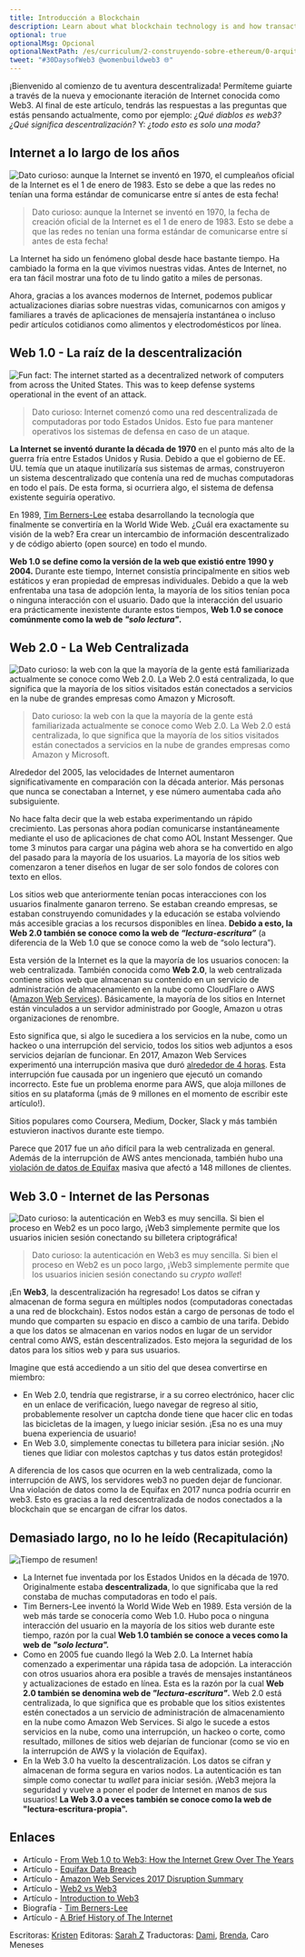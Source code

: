 ```yaml
---
title: Introducción a Blockchain
description: Learn about what blockchain technology is and how transactions are executed on the blockchain.
optional: true
optionalMsg: Opcional
optionalNextPath: /es/curriculum/2-construyendo-sobre-ethereum/0-arquitectura-cliente-servidor
tweet: "#30DaysofWeb3 @womenbuildweb3 🌐"
---
```


¡Bienvenido al comienzo de tu aventura descentralizada! Permíteme guiarte a través de la nueva y emocionante iteración de Internet conocida como Web3. Al final de este artículo, tendrás las respuestas a las preguntas que estás pensando actualmente, como por ejemplo: _¿Qué diablos es web3? ¿Qué significa descentralización?_ Y: _¿todo esto es solo una moda?_


## Internet a lo largo de los años

![Dato curioso: aunque la Internet se inventó en 1970, el cumpleaños oficial de la Internet es el 1 de enero de 1983. Esto se debe a que las redes no tenían una forma estándar de comunicarse entre sí antes de esta fecha!](https://cdn.hashnode.com/res/hashnode/image/upload/v1651452115724/ckNDBDMr_.png)

> Dato curioso: aunque la Internet se inventó en 1970, la fecha de creación oficial de la Internet es el 1 de enero de 1983. Esto se debe a que las redes no tenían una forma estándar de comunicarse entre sí antes de esta fecha!

La Internet ha sido un fenómeno global desde hace bastante tiempo. Ha cambiado la forma en la que vivimos nuestras vidas. Antes de Internet, no era tan fácil mostrar una foto de tu lindo gatito a miles de personas.

Ahora, gracias a los avances modernos de Internet, podemos publicar actualizaciones diarias sobre nuestras vidas, comunicarnos con amigos y familiares a través de aplicaciones de mensajería instantánea o incluso pedir artículos cotidianos como alimentos y electrodomésticos por línea.

## Web 1.0 - La raíz de la descentralización

![Fun fact: The internet started as a decentralized network of computers from across the United States. This was to keep defense systems operational in the event of an attack.](https://cdn.hashnode.com/res/hashnode/image/upload/v1651453058948/9NVmSaNKb.png)

> Dato curioso: Internet comenzó como una red descentralizada de computadoras por todo Estados Unidos. Esto fue para mantener operativos los sistemas de defensa en caso de un ataque.

**La Internet se inventó durante la década de 1970** en el punto más alto de la guerra fría entre Estados Unidos y Rusia. Debido a que el gobierno de EE. UU. temía que un ataque inutilizaría sus sistemas de armas, construyeron un sistema descentralizado que contenía una red de muchas computadoras en todo el país. De esta forma, si ocurriera algo, el sistema de defensa existente seguiría operativo.

En 1989, [Tim Berners-Lee](https://www.w3.org/People/Berners-Lee/) estaba desarrollando la tecnología que finalmente se convertiría en la World Wide Web. ¿Cuál era exactamente su visión de la web? Era crear un intercambio de información descentralizado y de código abierto (open source) en todo el mundo.

**Web 1.0 se define como la versión de la web que existió entre 1990 y 2004.** Durante este tiempo, Internet consistía principalmente en sitios web estáticos y eran propiedad de empresas individuales. Debido a que la web enfrentaba una tasa de adopción lenta, la mayoría de los sitios tenían poca o ninguna interacción con el usuario. Dado que la interacción del usuario era prácticamente inexistente durante estos tiempos, **Web 1.0 se conoce comúnmente como la web de _"solo lectura"_.**

## Web 2.0 - La Web Centralizada

![Dato curioso: la web con la que la mayoría de la gente está familiarizada actualmente se conoce como Web 2.0. La Web 2.0 está centralizada, lo que significa que la mayoría de los sitios visitados están conectados a servicios en la nube de grandes empresas como Amazon y Microsoft.](https://cdn.hashnode.com/res/hashnode/image/upload/v1651454253908/BsQzDoowl.png)

> Dato curioso: la web con la que la mayoría de la gente está familiarizada actualmente se conoce como Web 2.0. La Web 2.0 está centralizada, lo que significa que la mayoría de los sitios visitados están conectados a servicios en la nube de grandes empresas como Amazon y Microsoft.

Alrededor del 2005, las velocidades de Internet aumentaron significativamente en comparación con la década anterior. Más personas que nunca se conectaban a Internet, y ese número aumentaba cada año subsiguiente.

No hace falta decir que la web estaba experimentando un rápido crecimiento. Las personas ahora podían comunicarse instantáneamente mediante el uso de aplicaciones de chat como AOL Instant Messenger. Que tome 3 minutos para cargar una página web ahora se ha convertido en algo del pasado para la mayoría de los usuarios. La mayoría de los sitios web comenzaron a tener diseños en lugar de ser solo fondos de colores con texto en ellos.

Los sitios web que anteriormente tenían pocas interacciones con los usuarios finalmente ganaron terreno. Se estaban creando empresas, se estaban construyendo comunidades y la educación se estaba volviendo más accesible gracias a los recursos disponibles en línea. **Debido a esto, la Web 2.0 también se conoce como la web de _“lectura-escritura”_** (a diferencia de la Web 1.0 que se conoce como la web de “solo lectura”).

Esta versión de la Internet es la que la mayoría de los usuarios conocen: la web centralizada. También conocida como **Web 2.0**, la web centralizada contiene sitios web que almacenan su contenido en un servicio de administración de almacenamiento en la nube como CloudFlare o AWS ([Amazon Web Services](https://en.wikipedia.org/wiki/Amazon_Web_Services)).
Básicamente, la mayoría de los sitios en Internet están vinculados a un servidor administrado por Google, Amazon u otras organizaciones de renombre.

Esto significa que, si algo le sucediera a los servicios en la nube, como un hackeo o una interrupción del servicio, todos los sitios web adjuntos a esos servicios dejarían de funcionar. En 2017, Amazon Web Services experimentó una interrupción masiva que duró [alrededor de 4 horas](https://aws.amazon.com/message/41926/). Esta interrupción fue causada por un ingeniero que ejecutó un comando incorrecto. Este fue un problema enorme para AWS, que aloja millones de sitios en su plataforma (¡más de 9 millones en el momento de escribir este artículo!).

Sitios populares como Coursera, Medium, Docker, Slack y más también estuvieron inactivos durante este tiempo.

Parece que 2017 fue un año difícil para la web centralizada en general. Además de la interrupción de AWS antes mencionada, también hubo una [violación de datos de Equifax](https://archive.epic.org/privacy/data-breach/equifax/) masiva que afectó a 148 millones de clientes.

## Web 3.0 - Internet de las Personas

![Dato curioso: la autenticación en Web3 es muy sencilla. Si bien el proceso en Web2 es un poco largo, ¡Web3 simplemente permite que los usuarios inicien sesión conectando su billetera criptográfica!](https://cdn.hashnode.com/res/hashnode/image/upload/v1651456040136/XwMMF7_p5.png)
> Dato curioso: la autenticación en Web3 es muy sencilla. Si bien el proceso en Web2 es un poco largo, ¡Web3 simplemente permite que los usuarios inicien sesión conectando su *crypto wallet*!

¡En **Web3**, la descentralización ha regresado! Los datos se cifran y almacenan de forma segura en múltiples nodos (computadoras conectadas a una red de blockchain). Estos nodos están a cargo de personas de todo el mundo que comparten su espacio en disco a cambio de una tarifa. Debido a que los datos se almacenan en varios nodos en lugar de un servidor central como AWS, están descentralizados. Esto mejora la seguridad de los datos para los sitios web y para sus usuarios.

Imagine que está accediendo a un sitio del que desea convertirse en miembro:

- En Web 2.0, tendría que registrarse, ir a su correo electrónico, hacer clic en un enlace de verificación, luego navegar de regreso al sitio, probablemente resolver un captcha donde tiene que hacer clic en todas las bicicletas de la imagen, y luego iniciar sesión. ¡Esa no es una muy buena experiencia de usuario!
- En Web 3.0, simplemente conectas tu billetera para iniciar sesión. ¡No tienes que lidiar con molestos captchas y tus datos están protegidos!

A diferencia de los casos que ocurren en la web centralizada, como la interrupción de AWS, los servidores web3 no pueden dejar de funcionar. Una violación de datos como la de Equifax en 2017 nunca podría ocurrir en web3. Esto es gracias a la red descentralizada de nodos conectados a la blockchain que se encargan de cifrar los datos.

## Demasiado largo, no lo he leído (Recapitulación)

![¡Tiempo de resumen!](https://cdn.hashnode.com/res/hashnode/image/upload/v1651456991770/OugajW9AO.png)

- La Internet fue inventada por los Estados Unidos en la década de 1970. Originalmente estaba **descentralizada**, lo que significaba que la red constaba de muchas computadoras en todo el país.
- Tim Berners-Lee inventó la World Wide Web en 1989. Esta versión de la web más tarde se conocería como Web 1.0. Hubo poca o ninguna interacción del usuario en la mayoría de los sitios web durante este tiempo, razón por la cual **Web 1.0 también se conoce a veces como la web de _"solo lectura"._**
- Como en 2005 fue cuando llegó la Web 2.0. La Internet había comenzado a experimentar una rápida tasa de adopción. La interacción con otros usuarios ahora era posible a través de mensajes instantáneos y actualizaciones de estado en línea. Esta es la razón por la cual **Web 2.0 también se denomina web de _"lectura-escritura"_.** Web 2.0 está centralizada, lo que significa que es probable que los sitios existentes estén conectados a un servicio de administración de almacenamiento en la nube como Amazon Web Services. Si algo le sucede a estos servicios en la nube, como una interrupción, un hackeo o corte, como resultado, millones de sitios web dejarían de funcionar (como se vio en la interrupción de AWS y la violación de Equifax).
- En la Web 3.0 ha vuelto la descentralización. Los datos se cifran y almacenan de forma segura en varios nodos. La autenticación es tan simple como conectar tu *wallet* para iniciar sesión. ¡Web3 mejora la seguridad y vuelve a poner el poder de Internet en manos de sus usuarios! **La Web 3.0 a veces también se conoce como la web de "lectura-escritura-propia".**

## Enlaces

- Artículo - [From Web 1.0 to Web3: How the Internet Grew Over The Years](https://hackernoon.com/from-web-10-to-web3-how-the-internet-grew-over-the-years-zac032g1)
- Artículo - [Equifax Data Breach](https://archive.epic.org/privacy/data-breach/equifax/)
- Artículo - [Amazon Web Services 2017 Disruption Summary](https://aws.amazon.com/message/41926/)
- Artículo - [Web2 vs Web3](https://ethereum.org/en/developers/docs/web2-vs-web3/#:~:text=Web3%2C%20in%20the%20context%20of,without%20monetising%20their%20personal%20data.)
- Artículo - [Introduction to Web3](https://ethereum.org/en/web3/)
- Biografía - [Tim Berners-Lee](https://www.w3.org/People/Berners-Lee/)
- Artículo - [A Brief History of The Internet](https://www.usg.edu/galileo/skills/unit07/internet07_02.phtml)

Escritoras: [Kristen](https://twitter.com/CuddleofDeath)
Editoras: [Sarah Z](https://twitter.com/haegeez)
Traductoras: [Dami](https://twitter.com/dakitidami), [Brenda](https://twitter.com/engineerbrenda), Caro Meneses